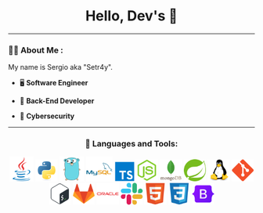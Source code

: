 <div id="header" align="center">
    <h1>Hello, Dev's 👋</h1>
</div>

---

### 👨‍💻 About Me :

<div>
    <p>My name is Sergio aka "Setr4y".</p>
</div>

- 🖥 **Software Engineer**

- 👷 **Back-End Developer**

- 🔐 **Cybersecurity**

---

<h3 align="center">🔨 Languages and Tools:</h3>
    <div align="center">
        <!-- <img src="https://github.com/devicons/devicon/blob/master/icons/java/java-original-wordmark.svg" title="JAVA" alt="JAVA" width="60" height="60"/> -->
        <!-- <img src="https://github.com/devicons/devicon/blob/master/icons/python/python-original.svg" title="PYTHON" alt="PYTHON" width="50" height="50"/> -->
        <img src='https://github.com/setr4y/setr4y/blob/main/icons/java.svg' title="Java" alt="Java" width="50" height="50"/>
        <img src='https://github.com/setr4y/setr4y/blob/main/icons/python.svg' title="Python" alt="Python" width="45" height="45"/>
        <img src='https://github.com/setr4y/setr4y/blob/main/icons/go.svg' title="Go" alt="Go" width="50" height="50"/>
        <img src='https://github.com/setr4y/setr4y/blob/main/icons/mysql.svg' title="MySQL" alt="MySQL" width="55" height="50"/>
        <img src='https://github.com/setr4y/setr4y/blob/main/icons/typescript.svg' title="TypeScript" alt="TypeScript" width="40" height="40"/>
        <img src='https://github.com/setr4y/setr4y/blob/main/icons/nodejs.svg' title="NodeJS" alt="NodeJs" width="45" height="45"/>
        <img src='https://github.com/setr4y/setr4y/blob/main/icons/mongodb.svg' title="MongoDB" alt="MongoDB" width="45" height="45"/>
        <img src='https://github.com/setr4y/setr4y/blob/main/icons/spring.svg' title="Spring" alt="Spring" width="45" height="45"/>
        <img src='https://github.com/setr4y/setr4y/blob/main/icons/linux.svg' title="Linux" alt="Linux" width="45" height="45"/>
        <img src='https://github.com/setr4y/setr4y/blob/main/icons/git.svg' title="Git" alt="Git" width="45" height="45"/>
        <img src='https://github.com/setr4y/setr4y/blob/main/icons/bash.svg' title="Bash" alt="Bash" width="45" height="45"/>
        <img src='https://github.com/setr4y/setr4y/blob/main/icons/gitlab.svg' title="GitLab" alt="GitLab" width="45" height="45"/>
        <img src='https://github.com/setr4y/setr4y/blob/main/icons/oracle.svg' title="Oracle" alt="Oracle" width="45" height="45"/>
        <img src='https://github.com/setr4y/setr4y/blob/main/icons/slack.svg' title="Slack" alt="Slack" width="45" height="45"/>
        <img src='https://github.com/setr4y/setr4y/blob/main/icons/html5.svg' title="HTML5" alt="HTML5" width="45" height="45"/>
        <img src='https://github.com/setr4y/setr4y/blob/main/icons/css3.svg' title="CSS" alt="CSS" width="45" height="45"/>
        <img src='https://github.com/setr4y/setr4y/blob/main/icons/bootstrap.svg' title="BootStrap" alt="BootStrap" width="45" height="45"/>
    </div>
